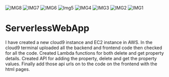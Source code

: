 ![IMG8](https://github.com/Sravani-UCM2023-24/ServerlessWebApp/assets/150384935/562f0e58-a433-4f8a-93b6-a68a82935ad0)
![IMG7](https://github.com/Sravani-UCM2023-24/ServerlessWebApp/assets/150384935/74fdf0e8-8c9f-4ea9-8204-ef297777c42d)
![IMG6](https://github.com/Sravani-UCM2023-24/ServerlessWebApp/assets/150384935/1836e911-12f5-47cb-a8fd-1379a0923b75)
![Img5](https://github.com/Sravani-UCM2023-24/ServerlessWebApp/assets/150384935/e6b388ba-5c3f-47b3-88da-e539fc6f18bd)
![IMG4](https://github.com/Sravani-UCM2023-24/ServerlessWebApp/assets/150384935/7c70d10e-dd50-4dd4-a867-da83f549383d)
![IMG3](https://github.com/Sravani-UCM2023-24/ServerlessWebApp/assets/150384935/ad4b7e2d-e47f-420d-8cc2-f9e6daf2f55e)
![IMG2](https://github.com/Sravani-UCM2023-24/ServerlessWebApp/assets/150384935/45b38b38-908d-4a69-ac2d-fb7f215b8c0a)
![IMG1](https://github.com/Sravani-UCM2023-24/ServerlessWebApp/assets/150384935/23d6eed2-3c61-4911-9e72-90400a00e51f)
# ServerlessWebApp
I have created a new cloud9 instance and EC2 instance in AWS.
In the cloud9 terminal uploaded all the backend and frontend code then checked for all the code.
Created Lambda functions for both delete and get property details.
Created API for adding the property, delete and get the property values.
Finally add those api urls on to the code on the frontend with the html pages.

